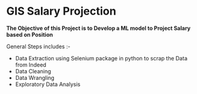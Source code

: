# GIS Salary Projection
__The Objective of this Project is to Develop a ML model to Project Salary based on Position__

General Steps includes :- 
* Data Extraction using Selenium package in python to scrap the Data from Indeed
* Data Cleaning
* Data Wrangling
* Exploratory Data Analysis
